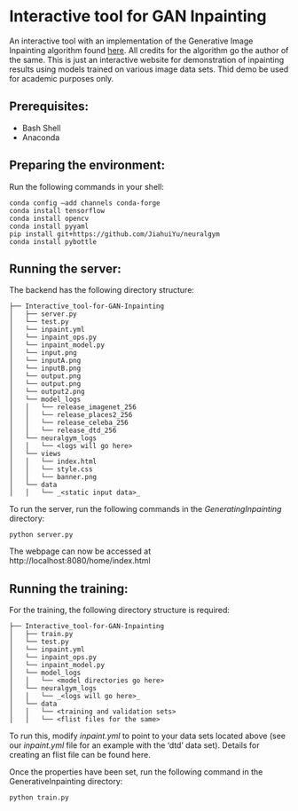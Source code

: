 # Interactive tool for GAN Inpainting
An interactive tool with an implementation of the Generative Image Inpainting algorithm found [here](https://github.com/JiahuiYu/generative_inpainting). All credits for the algorithm go the author of the same. This is just an interactive website for demonstration of inpainting results using models trained on various image data sets. Thid demo be used for academic purposes only.
 
## Prerequisites:
- Bash Shell
- Anaconda

## Preparing the environment: 
Run the following commands in your shell:

```
conda config –add channels conda-forge
conda install tensorflow
conda install opencv
conda install pyyaml
pip install git+https://github.com/JiahuiYu/neuralgym
conda install pybottle
```

## Running the server:
The backend has the following directory structure:

```
├── Interactive_tool-for-GAN-Inpainting
│   ├── server.py
│   └── test.py
│   └── inpaint.yml
│   └── inpaint_ops.py
│   └── inpaint_model.py
│   └── input.png
│   └── inputA.png
│   └── inputB.png
│   └── output.png
│   └── output.png
│   └── output2.png
│   └── model_logs
│	│   └── release_imagenet_256
│	│   └── release_places2_256
│	│   └── release_celeba_256
│	│   └── release_dtd_256
│	└── neuralgym_logs
│	│   └── <logs will go here>
│   └── views
│	│   └── index.html
│	│   └── style.css
│	│   └── banner.png
│   └── data
│	│   └── _<static input data>_
```

To run the server, run the following commands in the *GeneratingInpainting* directory:

```
python server.py
```

The webpage can now be accessed at http://localhost:8080/home/index.html	

## Running the training:
For the training, the following directory structure is required: 

```
├── Interactive_tool-for-GAN-Inpainting
│   ├── train.py
│   └── test.py
│   └── inpaint.yml
│   └── inpaint_ops.py
│   └── inpaint_model.py
│   └── model_logs
│	│   └── <model directories go here>
│	└── neuralgym_logs
│	│   └── _<logs will go here>_
│	└── data
│	│   └── <training and validation sets>
│	│   └── <flist files for the same>
```

To run this, modify _inpaint.yml_ to point to your data sets located above (see our _inpaint.yml_ file for an example with the ‘dtd’ data set). Details for creating an flist file can be found here.

Once the properties have been set, run the following command in the GenerativeInpainting directory:
```
python train.py
```
